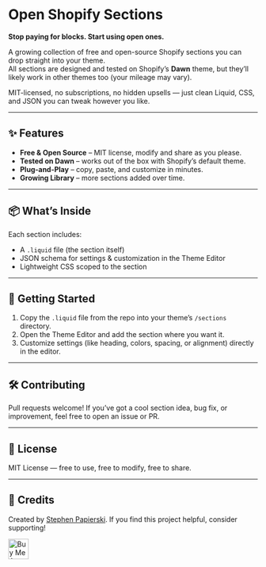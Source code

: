 # Open Shopify Sections

**Stop paying for blocks. Start using open ones.**  

A growing collection of free and open-source Shopify sections you can drop straight into your theme.  
All sections are designed and tested on Shopify’s **Dawn** theme, but they’ll likely work in other themes too (your mileage may vary).  

MIT-licensed, no subscriptions, no hidden upsells — just clean Liquid, CSS, and JSON you can tweak however you like.  

---

## ✨ Features
- **Free & Open Source** – MIT license, modify and share as you please.  
- **Tested on Dawn** – works out of the box with Shopify’s default theme.  
- **Plug-and-Play** – copy, paste, and customize in minutes.  
- **Growing Library** – more sections added over time.  

---

## 📦 What’s Inside
Each section includes:
- A `.liquid` file (the section itself)  
- JSON schema for settings & customization in the Theme Editor  
- Lightweight CSS scoped to the section  

---

## 🚀 Getting Started
1. Copy the `.liquid` file from the repo into your theme’s `/sections` directory.  
2. Open the Theme Editor and add the section where you want it.  
3. Customize settings (like heading, colors, spacing, or alignment) directly in the editor.  

---

## 🛠 Contributing
Pull requests welcome! If you’ve got a cool section idea, bug fix, or improvement, feel free to open an issue or PR.  

---

## 📜 License
MIT License — free to use, free to modify, free to share.  

---

## 🙌 Credits
Created by [Stephen Papierski](https://github.com/stephenpapierski). If you find this project helpful, consider supporting!

<a href="https://www.buymeacoffee.com/stephenpapierski" target="_blank"><img src="https://cdn.buymeacoffee.com/buttons/default-orange.png" alt="Buy Me A Coffee" height="41"></a>
